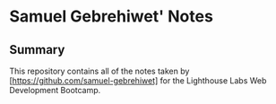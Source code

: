 # Samuel Gebrehiwet' Notes
 ## Summary 
 This repository contains all of the notes taken by [https://github.com/samuel-gebrehiwet] for the Lighthouse Labs Web Development Bootcamp.